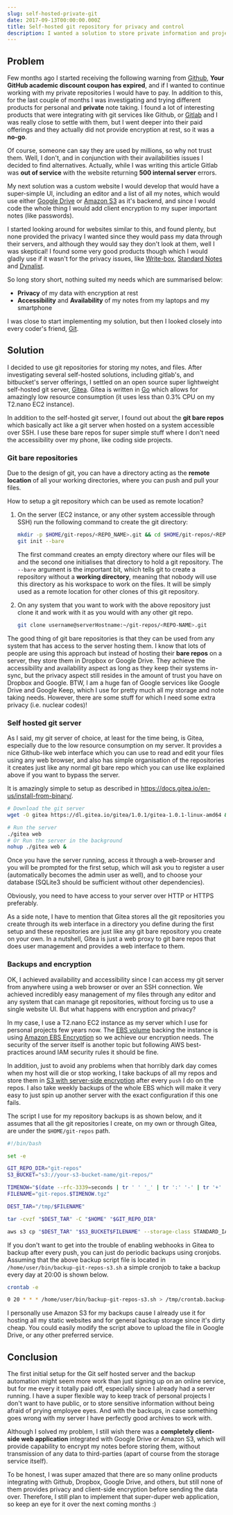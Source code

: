```yaml
---
slug: self-hosted-private-git
date: 2017-09-13T00:00:00.000Z
title: Self-hosted git repository for privacy and control
description: I wanted a solution to store private information and projects I didn't want others to see. Self-hosted git repositories are my solution to that.
---
```


## Problem

Few months ago I started receiving the following warning from [Github](https://github.com), **Your GitHub academic discount coupon has expired**, and if I wanted to continue working with my private repositories I would have to pay.
In addition to this, for the last couple of months I was investigating and trying different products for personal and **private** note taking. I found a lot of interesting products that were integrating with git services like Github, or [Gitlab](https://gitlab.com) and I was really close to settle with them, but I went deeper into their paid offerings and they actually did not provide encryption at rest, so it was a **no-go**.

Of course, someone can say they are used by millions, so why not trust them. Well, I don't, and in conjunction with their availabilities issues I decided to find alternatives. Actually, while I was writing this article Gitlab was **out of service** with the website returning **500 internal server** errors.

My next solution was a custom website I would develop that would have a super-simple UI, including an editor and a list of all my notes, which would use either [Google Drive](https://www.google.com/drive/) or [Amazon S3](https://aws.amazon.com/s3/) as it's backend, and since I would code the whole thing I would add client encryption to my super important notes (like passwords).

I started looking around for websites similar to this, and found plenty, but none provided the privacy I wanted since they would pass my data through their servers, and although they would say they don't look at them, well I was skeptical! I found some very good products though which I would gladly use if it wasn't for the privacy issues, like [Write-box](http://writeboxapps.com/), [Standard Notes](https://app.standardnotes.org/) and [Dynalist](https://dynalist.io/).

So long story short, nothing suited my needs which are summarised below:

* **Privacy** of my data with encryption at rest
* **Accessibility** and **Availability** of my notes from my laptops and my smartphone

I was close to start implementing my solution, but then I looked closely into every coder's friend, [Git](https://git-scm.com/).

## Solution

I decided to use git repositories for storing my notes, and files. After investigating several self-hosted solutions, including gitlab's, and bitbucket's server offerings, I settled on an open source super lightweight self-hosted git server, [Gitea](https://gitea.io/). Gitea is written in [Go](https://golang.org/) which allows for amazingly low resource consumption (it uses less than 0.3% CPU on my T2.nano EC2 instance).

In addition to the self-hosted git server, I found out about the **git bare repos** which basically act like a git server when hosted on a system accessible over SSH. I use these bare repos for super simple stuff where I don't need the accessibility over my phone, like coding side projects.

### Git bare repositories

Due to the design of git, you can have a directory acting as the **remote location** of all your working directories, where you can push and pull your files.

How to setup a git repository which can be used as remote location?

1. On the server (EC2 instance, or any other system accessible through SSH) run the following command to create the git directory:

    ```bash
    mkdir -p $HOME/git-repos/<REPO_NAME>.git && cd $HOME/git-repos/<REPO_NAME>.git
    git init --bare
    ```

    The first command creates an empty directory where our files will be and the second one initialises that directory to hold a git repository. The ```--bare``` argument is the important bit, which tells git to create a repository without a **working directory**, meaning that nobody will use this directory as his workspace to work on the files. It will be simply used as a remote location for other clones of this git repository.

2. On any system that you want to work with the above repository just clone it and work with it as you would with any other git repo.

    ```bash
    git clone username@serverHostname:~/git-repos/<REPO-NAME>.git
    ```

The good thing of git bare repositories is that they can be used from any system that has access to the server hosting them. I know that lots of people are using this approach but instead of hosting their **bare repos** on a server, they store them in Dropbox or Google Drive. They achieve the accessibility and availability aspect as long as they keep their systems in-sync, but the privacy aspect still resides in the amount of trust you have on Dropbox and Google. BTW, I am a huge fan of Google services like Google Drive and Google Keep, which I use for pretty much all my storage and note taking needs. However, there are some stuff for which I need some extra privacy (i.e. nuclear codes)!

### Self hosted git server

As I said, my git server of choice, at least for the time being, is Gitea, especially due to the low resource consumption on my server. It provides a nice Github-like web interface which you can use to read and edit your files using any web browser, and also has simple organisation of the repositories it creates just like any normal git bare repo which you can use like explained above if you want to bypass the server.

It is amazingly simple to setup as described in https://docs.gitea.io/en-us/install-from-binary/.

```bash
# Download the git server
wget -O gitea https://dl.gitea.io/gitea/1.0.1/gitea-1.0.1-linux-amd64 && chmod u+x gitea

# Run the server
./gitea web
# Or Run the server in the background
nohup ./gitea web &
```

Once you have the server running, access it through a web-browser and you will be prompted for the first setup, which will ask you to register a user (automatically becomes the admin user as well), and to choose your database (SQLite3 should be sufficient without other dependencies).

Obviously, you need to have access to your server over HTTP or HTTPS preferably.

As a side note, I have to mention that Gitea stores all the git repositories you create through its web interface in a directory you define during the first setup and these repositories are just like any git bare repository you create on your own. In a nutshell, Gitea is just a web proxy to git bare repos that does user management and provides a web interface to them.

### Backups and encryption

OK, I achieved availability and accessibility since I can access my git server from anywhere using a web browser or over an SSH connection. We achieved incredibly easy management of my files through any editor and any system that can manage git repositories, without forcing us to use a single website UI. But what happens with encryption and privacy?

In my case, I use a T2.nano EC2 instance as my server which I use for personal projects few years now. The [EBS volume](https://aws.amazon.com/ebs/) backing the instance is using [Amazon EBS Encryption](http://docs.aws.amazon.com/AWSEC2/latest/UserGuide/EBSEncryption.html) so we achieve our encryption needs. The security of the server itself is another topic but following AWS best-practices around IAM security rules it should be fine.

In addition, just to avoid any problems when that horribly dark day comes when my host will die or stop working, I take backups of all my repos and store them in [S3 with server-side encryption](http://docs.aws.amazon.com/AmazonS3/latest/dev/serv-side-encryption.html) after every ```push``` I do on the repos. I also take weekly backups of the whole EBS which will make it very easy to just spin up another server with the exact configuration if this one fails.

The script I use for my repository backups is as shown below, and it assumes that all the git repositories I create, on my own or through Gitea, are under the ```$HOME/git-repos``` path.

```bash
#!/bin/bash

set -e

GIT_REPO_DIR="git-repos"
S3_BUCKET="s3://your-s3-bucket-name/git-repos/"

TIMENOW="$(date --rfc-3339=seconds | tr ' ' '_' | tr ':' '-' | tr '+' '.')"
FILENAME="git-repos.$TIMENOW.tgz"

DEST_TAR="/tmp/$FILENAME"

tar -cvzf "$DEST_TAR" -C "$HOME" "$GIT_REPO_DIR"

aws s3 cp "$DEST_TAR" "$S3_BUCKET$FILENAME" --storage-class STANDARD_IA --sse
```

If you don't want to get into the trouble of enabling webhooks in Gitea to backup after every push, you can just do periodic backups using cronjobs. Assuming that the above backup script file is located in ```/home/user/bin/backup-git-repos-s3.sh``` a simple cronjob to take a backup every day at 20:00 is shown below.

```bash
crontab -e

0 20 * * * /home/user/bin/backup-git-repos-s3.sh > /tmp/crontab.backup-git-repos.log 2>&1
```

I personally use Amazon S3 for my backups cause I already use it for hosting all my static websites and for general backup storage since it's dirty cheap. You could easily modify the script above to upload the file in Google Drive, or any other preferred service.

## Conclusion

The first initial setup for the Git self hosted server and the backup automation might seem more work than just signing up on an online service, but for me every it totally paid off, especially since I already had a server running. I have a super flexible way to keep track of personal projects I don't want to have public, or to store sensitive information without being afraid of prying employee eyes. And with the backups, in case something goes wrong with my server I have perfectly good archives to work with.

Although I solved my problem, I still wish there was a **completely client-side web application** integrated with Google Drive or Amazon S3, which will provide capability to encrypt my notes before storing them, without transmission of any data to third-parties (apart of course from the storage service itself).

To be honest, I was super amazed that there are so many online products integrating with Github, Dropbox, Google Drive, and others, but still none of them provides privacy and client-side encryption before sending the data over. Therefore, I still plan to implement that super-duper web application, so keep an eye for it over the next coming months :)